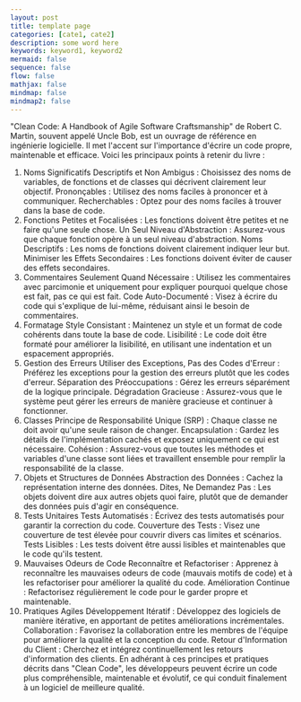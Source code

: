 ```yaml
---
layout: post
title: template page
categories: [cate1, cate2]
description: some word here
keywords: keyword1, keyword2
mermaid: false
sequence: false
flow: false
mathjax: false
mindmap: false
mindmap2: false
---
```


"Clean Code: A Handbook of Agile Software Craftsmanship" de Robert C. Martin, souvent appelé Uncle Bob, est un ouvrage de référence en ingénierie logicielle. Il met l'accent sur l'importance d'écrire un code propre, maintenable et efficace. Voici les principaux points à retenir du livre :

1. Noms Significatifs
Descriptifs et Non Ambigus : Choisissez des noms de variables, de fonctions et de classes qui décrivent clairement leur objectif.
Prononçables : Utilisez des noms faciles à prononcer et à communiquer.
Recherchables : Optez pour des noms faciles à trouver dans la base de code.
2. Fonctions
Petites et Focalisées : Les fonctions doivent être petites et ne faire qu'une seule chose.
Un Seul Niveau d'Abstraction : Assurez-vous que chaque fonction opère à un seul niveau d'abstraction.
Noms Descriptifs : Les noms de fonctions doivent clairement indiquer leur but.
Minimiser les Effets Secondaires : Les fonctions doivent éviter de causer des effets secondaires.
3. Commentaires
Seulement Quand Nécessaire : Utilisez les commentaires avec parcimonie et uniquement pour expliquer pourquoi quelque chose est fait, pas ce qui est fait.
Code Auto-Documenté : Visez à écrire du code qui s'explique de lui-même, réduisant ainsi le besoin de commentaires.
4. Formatage
Style Consistant : Maintenez un style et un format de code cohérents dans toute la base de code.
Lisibilité : Le code doit être formaté pour améliorer la lisibilité, en utilisant une indentation et un espacement appropriés.
5. Gestion des Erreurs
Utiliser des Exceptions, Pas des Codes d'Erreur : Préférez les exceptions pour la gestion des erreurs plutôt que les codes d'erreur.
Séparation des Préoccupations : Gérez les erreurs séparément de la logique principale.
Dégradation Gracieuse : Assurez-vous que le système peut gérer les erreurs de manière gracieuse et continuer à fonctionner.
6. Classes
Principe de Responsabilité Unique (SRP) : Chaque classe ne doit avoir qu'une seule raison de changer.
Encapsulation : Gardez les détails de l'implémentation cachés et exposez uniquement ce qui est nécessaire.
Cohésion : Assurez-vous que toutes les méthodes et variables d'une classe sont liées et travaillent ensemble pour remplir la responsabilité de la classe.
7. Objets et Structures de Données
Abstraction des Données : Cachez la représentation interne des données.
Dites, Ne Demandez Pas : Les objets doivent dire aux autres objets quoi faire, plutôt que de demander des données puis d'agir en conséquence.
8. Tests Unitaires
Tests Automatisés : Écrivez des tests automatisés pour garantir la correction du code.
Couverture des Tests : Visez une couverture de test élevée pour couvrir divers cas limites et scénarios.
Tests Lisibles : Les tests doivent être aussi lisibles et maintenables que le code qu'ils testent.
9. Mauvaises Odeurs de Code
Reconnaître et Refactoriser : Apprenez à reconnaître les mauvaises odeurs de code (mauvais motifs de code) et à les refactoriser pour améliorer la qualité du code.
Amélioration Continue : Refactorisez régulièrement le code pour le garder propre et maintenable.
10. Pratiques Agiles
Développement Itératif : Développez des logiciels de manière itérative, en apportant de petites améliorations incrémentales.
Collaboration : Favorisez la collaboration entre les membres de l'équipe pour améliorer la qualité et la conception du code.
Retour d'Information du Client : Cherchez et intégrez continuellement les retours d'information des clients.
En adhérant à ces principes et pratiques décrits dans "Clean Code", les développeurs peuvent écrire un code plus compréhensible, maintenable et évolutif, ce qui conduit finalement à un logiciel de meilleure qualité.
